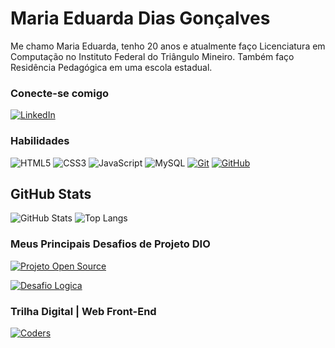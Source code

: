 # Maria Eduarda Dias Gonçalves

Me chamo Maria Eduarda, tenho 20 anos e atualmente faço Licenciatura em Computação no Instituto Federal do Triângulo Mineiro. Também faço Residência Pedagógica em uma escola estadual.

### Conecte-se comigo
[![LinkedIn](https://img.shields.io/badge/-LinkedIn-000?style=for-the-badge&logo=linkedin&logoColor=30A3DC)](https://www.linkedin.com/in/maria-eduarda-dias-gon%C3%A7alves/)

### Habilidades

![HTML5](https://img.shields.io/badge/HTML-000?style=for-the-badge&logo=html5&logoColor=30A3DC)
![CSS3](https://img.shields.io/badge/CSS3-000?style=for-the-badge&logo=css3&logoColor=E94D5F)
![JavaScript](https://img.shields.io/badge/JavaScript-000?style=for-the-badge&logo=javascript&logoColor=30A3DC)
![MySQL](https://img.shields.io/badge/MySQL-000?style=for-the-badge&logo=MySQL&logoColor=E94D5F)
[![Git](https://img.shields.io/badge/Git-000?style=for-the-badge&logo=git&logoColor=30A3DC)](https://git-scm.com/doc)
[![GitHub](https://img.shields.io/badge/GitHub-000?style=for-the-badge&logo=github&logoColor=E94D5F)](https://docs.github.com/)

## GitHub Stats
![GitHub Stats](https://github-readme-stats.vercel.app/api?username=maria-dias2&theme=transparent&bg_color=000&border_color=30A3DC&show_icons=true&icon_color=30A3DC&title_color=30A3DC&text_color=FFF)
![Top Langs](https://github-readme-stats-git-masterrstaa-rickstaa.vercel.app/api/top-langs/?username=maria-dias2&layout=compact&bg_color=000&border_color=30A3DC&title_color=E94D5F&text_color=FFF)

### Meus Principais Desafios de Projeto DIO
[![Projeto Open Source](https://github-readme-stats.vercel.app/api/pin/?username=maria-dias2&repo=dio-lab-open-source&bg_color=000&border_color=30A3DC&show_icons=true&icon_color=30A3DC&title_color=E94D5F&text_color=FFF)](https://github.com/maria-dias2/desafio-logica)

[![Desafio Logica](https://github-readme-stats.vercel.app/api/pin/?username=maria-dias2&repo=desafio-logica&bg_color=000&border_color=30A3DC&show_icons=true&icon_color=30A3DC&title_color=E94D5F&text_color=FFF)](https://github.com/maria-dias2/desafio-logica)

### Trilha Digital | Web Front-End
[![Coders](https://github-readme-stats.vercel.app/api/pin/?username=maria-dias2&repo=santander-coders&bg_color=000&border_color=30A3DC&show_icons=true&icon_color=30A3DC&title_color=E94D5F&text_color=FFF)](https://github.com/maria-dias2/santander-coders)

